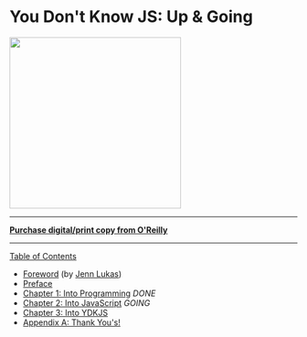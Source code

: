 # You Don't Know JS: Up & Going

<img src="cover.jpg" width="300">

-----

**[Purchase digital/print copy from O'Reilly](http://shop.oreilly.com/product/0636920039303.do)**

-----

[Table of Contents](toc.md)

* [Foreword](foreword.md) (by [Jenn Lukas](http://jennlukas.com))
* [Preface](../preface.md)
* [Chapter 1: Into Programming](ch1.md) *DONE*
* [Chapter 2: Into JavaScript](ch2.md) *GOING*
* [Chapter 3: Into YDKJS](ch3.md)
* [Appendix A: Thank You's!](apA.md)
